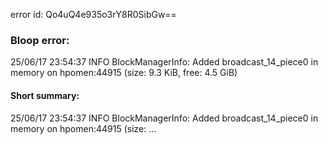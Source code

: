 error id: Qo4uQ4e935o3rY8R0SibGw==
### Bloop error:

25/06/17 23:54:37 INFO BlockManagerInfo: Added broadcast_14_piece0 in memory on hpomen:44915 (size: 9.3 KiB, free: 4.5 GiB)
#### Short summary: 

25/06/17 23:54:37 INFO BlockManagerInfo: Added broadcast_14_piece0 in memory on hpomen:44915 (size: ...